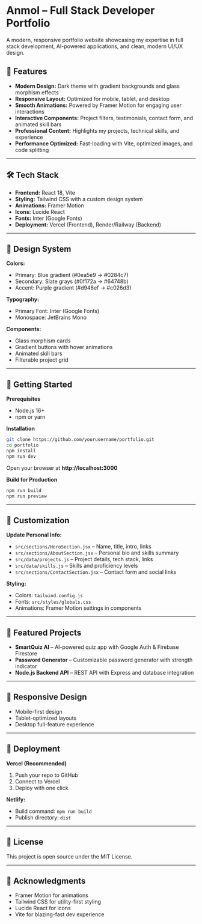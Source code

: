 # **Anmol – Full Stack Developer Portfolio**

A modern, responsive portfolio website showcasing my expertise in full stack development, AI-powered applications, and clean, modern UI/UX design.

## 🚀 Features
- **Modern Design:** Dark theme with gradient backgrounds and glass morphism effects
- **Responsive Layout:** Optimized for mobile, tablet, and desktop
- **Smooth Animations:** Powered by Framer Motion for engaging user interactions
- **Interactive Components:** Project filters, testimonials, contact form, and animated skill bars
- **Professional Content:** Highlights my projects, technical skills, and experience
- **Performance Optimized:** Fast-loading with Vite, optimized images, and code splitting

---

## 🛠️ Tech Stack
- **Frontend:** React 18, Vite
- **Styling:** Tailwind CSS with a custom design system
- **Animations:** Framer Motion
- **Icons:** Lucide React
- **Fonts:** Inter (Google Fonts)
- **Deployment:** Vercel (Frontend), Render/Railway (Backend)


---

## 🎨 Design System

**Colors:**
- Primary: Blue gradient (#0ea5e9 → #0284c7)
- Secondary: Slate grays (#0f172a → #64748b)
- Accent: Purple gradient (#d946ef → #c026d3)

**Typography:**
- Primary Font: Inter (Google Fonts)
- Monospace: JetBrains Mono

**Components:**
- Glass morphism cards
- Gradient buttons with hover animations
- Animated skill bars
- Filterable project grid

---

## 🚀 Getting Started

**Prerequisites**
- Node.js 16+
- npm or yarn

**Installation**
```bash
git clone https://github.com/yourusername/portfolio.git
cd portfolio
npm install
npm run dev
```
Open your browser at **http://localhost:3000**

**Build for Production**
```bash
npm run build
npm run preview
```

---

## 📝 Customization

**Update Personal Info:**
- `src/sections/HeroSection.jsx` – Name, title, intro, links
- `src/sections/AboutSection.jsx` – Personal bio and skills summary
- `src/data/projects.js` – Project details, tech stack, links
- `src/data/skills.js` – Skills and proficiency levels
- `src/sections/ContactSection.jsx` – Contact form and social links

**Styling:**
- Colors: `tailwind.config.js`
- Fonts: `src/styles/globals.css`
- Animations: Framer Motion settings in components

---

## 🌟 Featured Projects
- **SmartQuiz AI** – AI-powered quiz app with Google Auth & Firebase Firestore
- **Password Generator** – Customizable password generator with strength indicator
- **Node.js Backend API** – REST API with Express and database integration

---

## 📱 Responsive Design
- Mobile-first design
- Tablet-optimized layouts
- Desktop full-feature experience

---

## 🚀 Deployment

**Vercel (Recommended)**
1. Push your repo to GitHub
2. Connect to Vercel
3. Deploy with one click

**Netlify:**
- Build command: `npm run build`
- Publish directory: `dist`

---

## 📄 License
This project is open source under the MIT License.

---

## 🙏 Acknowledgments
- Framer Motion for animations
- Tailwind CSS for utility-first styling
- Lucide React for icons
- Vite for blazing-fast dev experience
